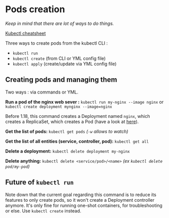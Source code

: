 # Pods creation

*Keep in mind that there are lot of ways to do things.*

[Kubectl cheatsheet](https://kubernetes.io/docs/reference/kubectl/cheatsheet/)

Three ways to create pods from the kubectl CLI :

- `kubectl run`
- `kubectl create` (from CLI or YML config file)
- `kubectl apply` (create/update via YML config file)

## Creating pods and managing them

Two ways : via commands or YML.

**Run a pod of the nginx web sever :**
`kubectl run my-nginx --image nginx` 
or
`kubectl create deployment mynginx --image=nginx`

Before 1.18, this command creates a Deployment named `nginx`, which creates a ReplicaSet, which creates a Pod (have a look at [here](./architect-terminology)). 

**Get the list of pods:**
`kubectl get pods`
*(`-w` allows to watch)*

**Get the list of all entities (service, controller, pod):**
`kubectl get all`

**Delete a deployment:**
`kubectl delete deployment my-nginx`

**Delete anything:**
`kubectl delete <service/pod>/<name>`
*(ex `kubectl delete pod/my-pod`)*

## Future of `kubectl run`

Note down that the current goal regarding this command is to reduce its features to only create pods, so it won't create a Deployment controller anymore.
It's only fine for running one-shot containers, for troubleshooting or else.
Use `kubectl create` instead.